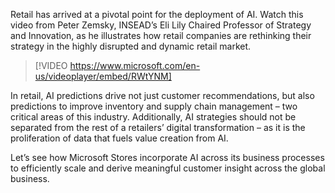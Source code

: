 Retail has arrived at a pivotal point for the deployment of AI. Watch this video from Peter Zemsky, INSEAD’s Eli Lily Chaired Professor of Strategy and Innovation, as he illustrates how retail companies are rethinking their strategy in the highly disrupted and dynamic retail market.

> [!VIDEO https://www.microsoft.com/en-us/videoplayer/embed/RWtYNM]

In retail, AI predictions drive not just customer recommendations, but also predictions to improve inventory and supply chain management – two critical areas of this industry. Additionally, AI strategies should not be separated from the rest of a retailers’ digital transformation – as it is the proliferation of data that fuels value creation from AI.

Let’s see how Microsoft Stores incorporate AI across its business processes to efficiently scale and derive meaningful customer insight across the global business.